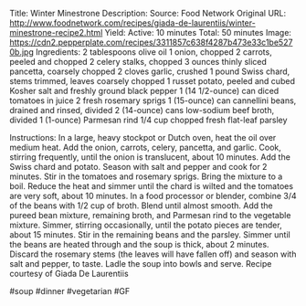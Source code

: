 Title: Winter Minestrone
Description: 
Source: Food Network
Original URL: http://www.foodnetwork.com/recipes/giada-de-laurentiis/winter-minestrone-recipe2.html
Yield: 
Active: 10 minutes
Total: 50 minutes
Image: https://cdn2.pepperplate.com/recipes/3311857c638f4287b473e33c1be5270b.jpg
Ingredients:
	2 tablespoons olive oil
	1 onion, chopped
	2 carrots, peeled and chopped
	2 celery stalks, chopped
	3 ounces thinly sliced pancetta, coarsely chopped
	2 cloves garlic, crushed
	1 pound Swiss chard, stems trimmed, leaves coarsely chopped
	1 russet potato, peeled and cubed
	Kosher salt and freshly ground black pepper
	1 (14 1/2-ounce) can diced tomatoes in juice
	2 fresh rosemary sprigs
	1 (15-ounce) can cannellini beans, drained and rinsed, divided
	2 (14-ounce) cans low-sodium beef broth, divided
	1 (1-ounce) Parmesan rind
	1/4 cup chopped fresh flat-leaf parsley

Instructions:
	In a large, heavy stockpot or Dutch oven, heat the oil over medium heat. Add the onion, carrots, celery, pancetta, and garlic. Cook, stirring frequently, until the onion is translucent, about 10 minutes. Add the Swiss chard and potato. Season with salt and pepper and cook for 2 minutes. Stir in the tomatoes and rosemary sprigs. Bring the mixture to a boil. Reduce the heat and simmer until the chard is wilted and the tomatoes are very soft, about 10 minutes.
	In a food processor or blender, combine 3/4 of the beans with 1/2 cup of broth. Blend until almost smooth. Add the pureed bean mixture, remaining broth, and Parmesan rind to the vegetable mixture. Simmer, stirring occasionally, until the potato pieces are tender, about 15 minutes. Stir in the remaining beans and the parsley. Simmer until the beans are heated through and the soup is thick, about 2 minutes. Discard the rosemary stems (the leaves will have fallen off) and season with salt and pepper, to taste. Ladle the soup into bowls and serve.
	Recipe courtesy of Giada De Laurentiis

#soup #dinner #vegetarian #GF 
